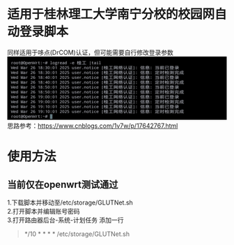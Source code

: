# 适用于桂林理工大学南宁分校的校园网自动登录脚本  
同样适用于哆点(DrCOM)认证，但可能需要自行修改登录参数  
![效果测试](./imgs/test.jpg "效果测试")
思路参考：<https://www.cnblogs.com/1v7w/p/17642767.html>  
# 使用方法  
## 当前仅在openwrt测试通过  
1.下载脚本并移动至/etc/storage/GLUTNet.sh  
2.打开脚本并编辑账号密码  
3.打开路由器后台-系统-计划任务 添加一行  
> */10 * * * * /etc/storage/GLUTNet.sh
